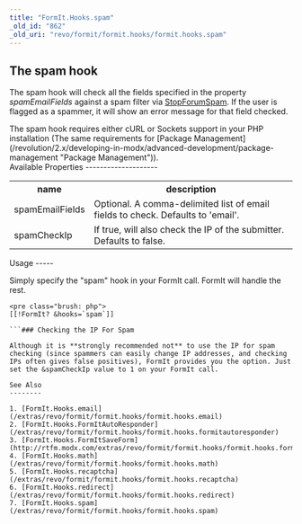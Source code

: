 ```yaml
---
title: "FormIt.Hooks.spam"
_old_id: "862"
_old_uri: "revo/formit/formit.hooks/formit.hooks.spam"
---
```


The spam hook
-------------

 The spam hook will check all the fields specified in the property _spamEmailFields_ against a spam filter via [StopForumSpam](http://www.stopforumspam.com/). If the user is flagged as a spammer, it will show an error message for that field checked.

<div class="note"> The spam hook requires either cURL or Sockets support in your PHP installation (The same requirements for [Package Management](/revolution/2.x/developing-in-modx/advanced-development/package-management "Package Management")). </div>Available Properties
--------------------

 <table><tbody><tr><th> name </th> <th> description </th> </tr><tr><td> spamEmailFields </td> <td> Optional. A comma-delimited list of email fields to check. Defaults to 'email'. </td> </tr><tr><td> spamCheckIp </td> <td> If true, will also check the IP of the submitter. Defaults to false. </td></tr></tbody></table>Usage
-----

 Simply specify the "spam" hook in your FormIt call. FormIt will handle the rest.

 ```
<pre class="brush: php">
[[!FormIt? &hooks=`spam`]]

```### Checking the IP For Spam

 Although it is **strongly recommended not** to use the IP for spam checking (since spammers can easily change IP addresses, and checking IPs often gives false positives), FormIt provides you the option. Just set the &spamCheckIp value to 1 on your FormIt call.

See Also
--------

1. [FormIt.Hooks.email](/extras/revo/formit/formit.hooks/formit.hooks.email)
2. [FormIt.Hooks.FormItAutoResponder](/extras/revo/formit/formit.hooks/formit.hooks.formitautoresponder)
3. [FormIt.Hooks.FormItSaveForm](http://rtfm.modx.com/extras/revo/formit/formit.hooks/formit.hooks.formitsaveform)
4. [FormIt.Hooks.math](/extras/revo/formit/formit.hooks/formit.hooks.math)
5. [FormIt.Hooks.recaptcha](/extras/revo/formit/formit.hooks/formit.hooks.recaptcha)
6. [FormIt.Hooks.redirect](/extras/revo/formit/formit.hooks/formit.hooks.redirect)
7. [FormIt.Hooks.spam](/extras/revo/formit/formit.hooks/formit.hooks.spam)